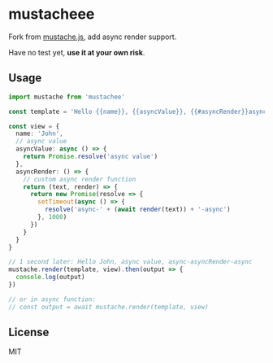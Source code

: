 # mustache**ee**

Fork from [mustache.js](https://github.com/janl/mustache.js), add async render support.

Have no test yet, **use it at your own risk**.

## Usage

```ts
import mustache from 'mustachee'

const template = 'Hello {{name}}, {{asyncValue}}, {{#asyncRender}}asyncRender{{/asyncRender}}'

const view = {
  name: 'John',
  // async value
  asyncValue: async () => {
    return Promise.resolve('async value')
  },
  asyncRender: () => {
    // custom async render function
    return (text, render) => {
      return new Promise(resolve => {
        setTimeout(async () => {
          resolve('async-' + (await render(text)) + '-async')
        }, 1000)
      })
    }
  }
}

// 1 second later: Hello John, async value, async-asyncRender-async
mustache.render(template, view).then(output => {
  console.log(output)
})

// or in async function:
// const output = await mustache.render(template, view)
```

## License

MIT
